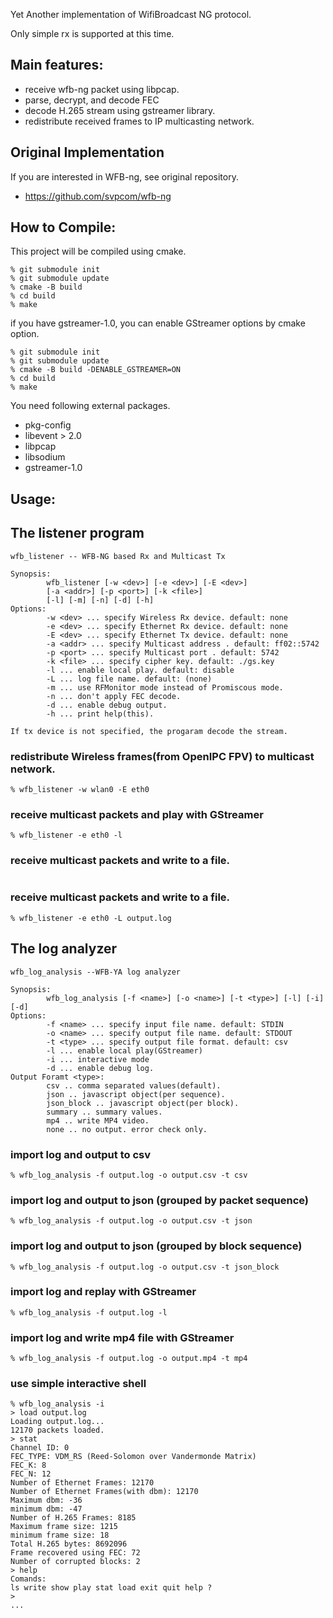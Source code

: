 Yet Another implementation of WifiBroadcast NG protocol.

Only simple rx is supported at this time.

Main features:
--------------
- receive wfb-ng packet using libpcap.
- parse, decrypt, and decode FEC
- decode H.265 stream using gstreamer library.
- redistribute received frames to IP multicasting network.

## Original Implementation
If you are interested in WFB-ng, see original repository.
- https://github.com/svpcom/wfb-ng

How to Compile:
---------------
This project will be compiled using cmake.

```
% git submodule init
% git submodule update
% cmake -B build 
% cd build
% make
```

if you have gstreamer-1.0, you can enable GStreamer options
by cmake option.

```
% git submodule init
% git submodule update
% cmake -B build -DENABLE_GSTREAMER=ON
% cd build
% make
```

You need following external packages.

- pkg-config
- libevent > 2.0
- libpcap
- libsodium
- gstreamer-1.0

Usage:
------
## The listener program
```
wfb_listener -- WFB-NG based Rx and Multicast Tx

Synopsis:
        wfb_listener [-w <dev>] [-e <dev>] [-E <dev>]
        [-a <addr>] [-p <port>] [-k <file>]
        [-l] [-m] [-n] [-d] [-h]
Options:
        -w <dev> ... specify Wireless Rx device. default: none
        -e <dev> ... specify Ethernet Rx device. default: none
        -E <dev> ... specify Ethernet Tx device. default: none
        -a <addr> ... specify Multicast address . default: ff02::5742
        -p <port> ... specify Multicast port . default: 5742
        -k <file> ... specify cipher key. default: ./gs.key
        -l ... enable local play. default: disable
        -L ... log file name. default: (none)
        -m ... use RFMonitor mode instead of Promiscous mode.
        -n ... don't apply FEC decode.
        -d ... enable debug output.
        -h ... print help(this).

If tx device is not specified, the progaram decode the stream.
```

### redistribute Wireless frames(from OpenIPC FPV) to multicast network.
```
% wfb_listener -w wlan0 -E eth0
```

### receive multicast packets and play with GStreamer
```
% wfb_listener -e eth0 -l
```

### receive multicast packets and write to a file.
```
```
### receive multicast packets and write to a file.
```
% wfb_listener -e eth0 -L output.log
```

## The log analyzer
```
wfb_log_analysis --WFB-YA log analyzer

Synopsis:
        wfb_log_analysis [-f <name>] [-o <name>] [-t <type>] [-l] [-i] [-d]
Options:
        -f <name> ... specify input file name. default: STDIN
        -o <name> ... specify output file name. default: STDOUT
        -t <type> ... specify output file format. default: csv
        -l ... enable local play(GStreamer)
        -i ... interactive mode
        -d ... enable debug log.
Output Foramt <type>:
        csv .. comma separated values(default).
        json .. javascript object(per sequence).
        json_block .. javascript object(per block).
        summary .. summary values.
        mp4 .. write MP4 video.
        none .. no output. error check only.
```

### import log and output to csv
```
% wfb_log_analysis -f output.log -o output.csv -t csv
```

### import log and output to json (grouped by packet sequence)
```
% wfb_log_analysis -f output.log -o output.csv -t json
```

### import log and output to json (grouped by block sequence)
```
% wfb_log_analysis -f output.log -o output.csv -t json_block
```

### import log and replay with GStreamer
```
% wfb_log_analysis -f output.log -l
```

### import log and write mp4 file with GStreamer
```
% wfb_log_analysis -f output.log -o output.mp4 -t mp4
```

### use simple interactive shell
```
% wfb_log_analysis -i
> load output.log
Loading output.log...
12170 packets loaded.
> stat
Channel ID: 0
FEC_TYPE: VDM_RS (Reed-Solomon over Vandermonde Matrix)
FEC_K: 8
FEC_N: 12
Number of Ethernet Frames: 12170
Number of Ethernet Frames(with dbm): 12170
Maximum dbm: -36
minimum dbm: -47
Number of H.265 Frames: 8185
Maximum frame size: 1215
minimum frame size: 18
Total H.265 bytes: 8692096
Frame recovered using FEC: 72
Number of corrupted blocks: 2
> help
Comands:
ls write show play stat load exit quit help ?
>
...
```
